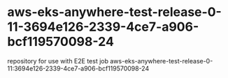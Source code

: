 # aws-eks-anywhere-test-release-0-11-3694e126-2339-4ce7-a906-bcf119570098-24
repository for use with E2E test job aws-eks-anywhere-test-release-0-11:3694e126-2339-4ce7-a906-bcf119570098-24
